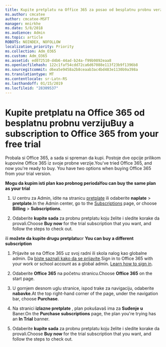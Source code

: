 ```yaml
---
title: Kupite pretplatu na Office 365 za posao od besplatnu probnu verziju
ms.author: cmcatee
author: cmcatee-MSFT
manager: mnirkhe
ms.date: 5/8/2018
ms.audience: Admin
ms.topic: article
ROBOTS: NOINDEX, NOFOLLOW
localization_priority: Priority
ms.collection: Adm_O365
ms.custom: Adm_O365
ms.assetid: ed072510-d4b6-44ad-b24a-f99b9892eaa8
ms.openlocfilehash: 122c1faf54cdd72ca6d67088e113f23b9f1396b8
ms.sourcegitcommit: d6ea5e9458a2b8ceaab3ac4bd483e1130b9a398a
ms.translationtype: MT
ms.contentlocale: sr-Latn-RS
ms.lasthandoff: 01/15/2019
ms.locfileid: "28309537"
---
```

# <a name="buy-a-subscription-to-office-365-from-your-free-trial"></a><span data-ttu-id="f88a2-102">Kupite pretplatu na Office 365 od besplatnu probnu verziju</span><span class="sxs-lookup"><span data-stu-id="f88a2-102">Buy a subscription to Office 365 from your free trial</span></span>

<span data-ttu-id="f88a2-p101">Probala si Office 365, a sada si spreman da kupi. Postoje dve opcije prilikom kupovine Office 365 iz svoje probne verzije.</span><span class="sxs-lookup"><span data-stu-id="f88a2-p101">You've tried Office 365, and now you're ready to buy. You have two options when buying Office 365 from your trial version.</span></span>
  
 <span data-ttu-id="f88a2-105">**Mogu da kupim isti plan kao probnog perioda**</span><span class="sxs-lookup"><span data-stu-id="f88a2-105">**You can buy the same plan as your trial**</span></span>
  
1. <span data-ttu-id="f88a2-106">U centru za Admin, idite na stranicu [pretplate](https://go.microsoft.com/fwlink/p/?linkid=842054) ili odaberite **naplate** \> **pretplate**.</span><span class="sxs-lookup"><span data-stu-id="f88a2-106">In the Admin center, go to the [Subscriptions](https://go.microsoft.com/fwlink/p/?linkid=842054) page, or choose **Billing** \> **Subscriptions**.</span></span>
    
2. <span data-ttu-id="f88a2-107">Odaberite **kupite sada** za probnu pretplatu koju želite i sledite korake da provali.</span><span class="sxs-lookup"><span data-stu-id="f88a2-107">Choose **Buy now** for the trial subscription that you want, and follow the steps to check out.</span></span> 
    
<span data-ttu-id="f88a2-108">ili **možete da kupite drugu pretplatu**</span><span class="sxs-lookup"><span data-stu-id="f88a2-108">or **You can buy a different subscription**</span></span>
  
1. <span data-ttu-id="f88a2-109">Prijavite se na Office 365 uz svoj radni ili skola nalog kao globalne admin. Da [biste saznali kako da se prijavite](https://support.office.com/article/e9eb7d51-5430-4929-91ab-6157c5a050b4).</span><span class="sxs-lookup"><span data-stu-id="f88a2-109">Sign in to Office 365 with your work or school account as a global admin. [Learn how to sign in](https://support.office.com/article/e9eb7d51-5430-4929-91ab-6157c5a050b4).</span></span>
    
2. <span data-ttu-id="f88a2-110">Odaberite **Office 365** na početnu stranicu.</span><span class="sxs-lookup"><span data-stu-id="f88a2-110">Choose **Office 365** on the start page.</span></span> 
    
3. <span data-ttu-id="f88a2-111">U gornjem desnom uglu stranice, ispod trake za navigaciju, odaberite **nabavke**.</span><span class="sxs-lookup"><span data-stu-id="f88a2-111">At the top right-hand corner of the page, under the navigation bar, choose **Purchase**.</span></span>
    
4. <span data-ttu-id="f88a2-112">Na stranici **izlazne pretplate** , plan pokušavaš ima za **Suđenje u** Baner.</span><span class="sxs-lookup"><span data-stu-id="f88a2-112">On the **Purchase subscriptions** page, the plan you're trying has an **In Trial** banner.</span></span> 
    
5. <span data-ttu-id="f88a2-113">Odaberite **kupite sada** za probnu pretplatu koju želite i sledite korake da provali.</span><span class="sxs-lookup"><span data-stu-id="f88a2-113">Choose **Buy now** for the trial subscription that you want, and follow the steps to check out.</span></span> 
    

